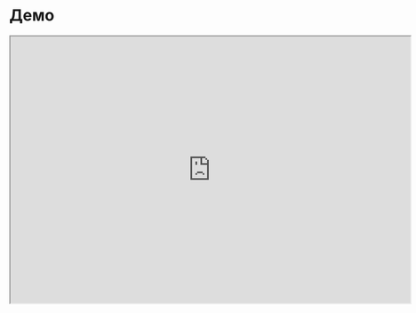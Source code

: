 # Демо

<iframe width="720" height="480" src="https://developers.google.com/maps/documentation/javascript/examples/iframes/map-geolocation" allow="fullscreen; geolocation *;" name="goog_1362845139"></iframe>